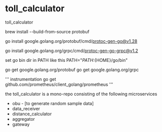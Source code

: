 # toll_calculator

toll_calculator

brew install --build-from-source protobuf

go install google.golang.org/protobuf/cmd/protoc-gen-go@v1.28

go install google.golang.org/grpc/cmd/protoc-gen-go-grpc@v1.2

set go bin dir in PATH like this PATH="${PATH}:${HOME}/go/bin"

go get google.golang.org/protobuf
go get google.golang.org/grpc

'''
instrumentation
go get github.com/prometheus/client_golang/prometheus
'''

the toll_calculator is a mono-repo consisting of the following microservices
- obu - [to generate random sample data]
- data_receiver
- distance_calculator
- aggregator
- gateway